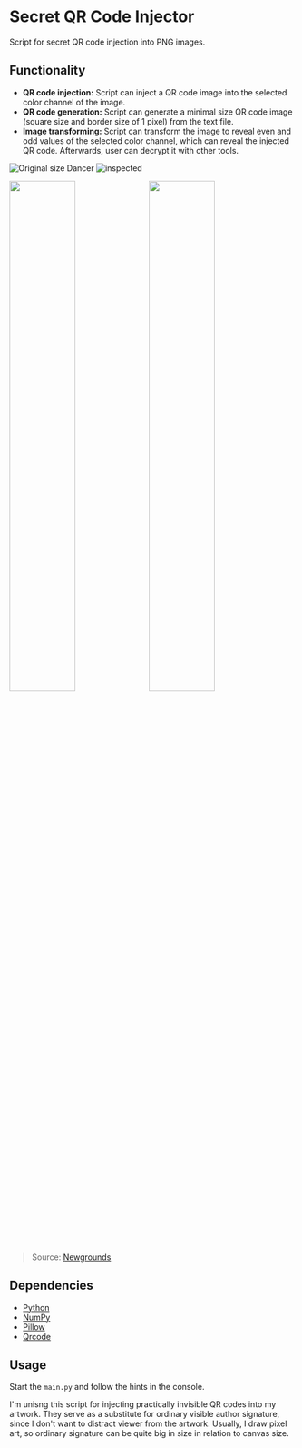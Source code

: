 # Secret QR Code Injector
 Script for secret QR code injection into PNG images.

## Functionality
- **QR code injection:** Script can inject a QR code image into the selected color channel of the image. 
- **QR code generation:** Script can generate a minimal size QR code image (square size and border size of 1 pixel) from the text file.
- **Image transforming:** Script can transform the image to reveal even and odd values of the selected color channel, which can reveal the injected QR code. Afterwards, user can decrypt it with other tools.

![Original size  Dancer](https://github.com/user-attachments/assets/e223972a-6789-40b1-b5bc-0d5a34d6a2c4)
![inspected](https://github.com/user-attachments/assets/c2857985-02a3-4d10-9160-00fe422cac3e)

<img src="https://github.com/user-attachments/assets/ce1b2704-42c8-48f5-82d9-3af8826a038b" width="48%" height="auto" />
<img src="https://github.com/user-attachments/assets/eaae93bd-dc0d-43e2-971b-e0d18d9b95b6" width="48%" height="auto" />

> Source: [Newgrounds](https://www.newgrounds.com/art/view/redreaperripper/eateot-5-stage-humanized)

## Dependencies
- [Python](https://www.python.org/)
- [NumPy](https://numpy.org/)
- [Pillow](https://pypi.org/project/pillow/)
- [Qrcode](https://pypi.org/project/qrcode/)

## Usage
Start the `main.py` and follow the hints in the console.

I'm unisng this script for injecting practically invisible QR codes into my artwork. They serve as a substitute for ordinary visible author signature, since I don't want to distract viewer from the artwork. Usually, I draw pixel art, so ordinary signature can be quite big in size in relation to canvas size.
